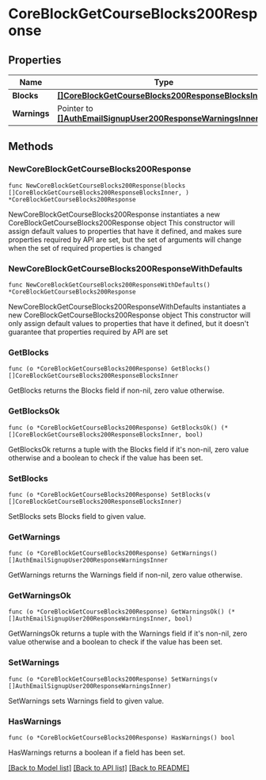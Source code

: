 # CoreBlockGetCourseBlocks200Response

## Properties

Name | Type | Description | Notes
------------ | ------------- | ------------- | -------------
**Blocks** | [**[]CoreBlockGetCourseBlocks200ResponseBlocksInner**](CoreBlockGetCourseBlocks200ResponseBlocksInner.md) |  | 
**Warnings** | Pointer to [**[]AuthEmailSignupUser200ResponseWarningsInner**](AuthEmailSignupUser200ResponseWarningsInner.md) |  | [optional] 

## Methods

### NewCoreBlockGetCourseBlocks200Response

`func NewCoreBlockGetCourseBlocks200Response(blocks []CoreBlockGetCourseBlocks200ResponseBlocksInner, ) *CoreBlockGetCourseBlocks200Response`

NewCoreBlockGetCourseBlocks200Response instantiates a new CoreBlockGetCourseBlocks200Response object
This constructor will assign default values to properties that have it defined,
and makes sure properties required by API are set, but the set of arguments
will change when the set of required properties is changed

### NewCoreBlockGetCourseBlocks200ResponseWithDefaults

`func NewCoreBlockGetCourseBlocks200ResponseWithDefaults() *CoreBlockGetCourseBlocks200Response`

NewCoreBlockGetCourseBlocks200ResponseWithDefaults instantiates a new CoreBlockGetCourseBlocks200Response object
This constructor will only assign default values to properties that have it defined,
but it doesn't guarantee that properties required by API are set

### GetBlocks

`func (o *CoreBlockGetCourseBlocks200Response) GetBlocks() []CoreBlockGetCourseBlocks200ResponseBlocksInner`

GetBlocks returns the Blocks field if non-nil, zero value otherwise.

### GetBlocksOk

`func (o *CoreBlockGetCourseBlocks200Response) GetBlocksOk() (*[]CoreBlockGetCourseBlocks200ResponseBlocksInner, bool)`

GetBlocksOk returns a tuple with the Blocks field if it's non-nil, zero value otherwise
and a boolean to check if the value has been set.

### SetBlocks

`func (o *CoreBlockGetCourseBlocks200Response) SetBlocks(v []CoreBlockGetCourseBlocks200ResponseBlocksInner)`

SetBlocks sets Blocks field to given value.


### GetWarnings

`func (o *CoreBlockGetCourseBlocks200Response) GetWarnings() []AuthEmailSignupUser200ResponseWarningsInner`

GetWarnings returns the Warnings field if non-nil, zero value otherwise.

### GetWarningsOk

`func (o *CoreBlockGetCourseBlocks200Response) GetWarningsOk() (*[]AuthEmailSignupUser200ResponseWarningsInner, bool)`

GetWarningsOk returns a tuple with the Warnings field if it's non-nil, zero value otherwise
and a boolean to check if the value has been set.

### SetWarnings

`func (o *CoreBlockGetCourseBlocks200Response) SetWarnings(v []AuthEmailSignupUser200ResponseWarningsInner)`

SetWarnings sets Warnings field to given value.

### HasWarnings

`func (o *CoreBlockGetCourseBlocks200Response) HasWarnings() bool`

HasWarnings returns a boolean if a field has been set.


[[Back to Model list]](../README.md#documentation-for-models) [[Back to API list]](../README.md#documentation-for-api-endpoints) [[Back to README]](../README.md)


